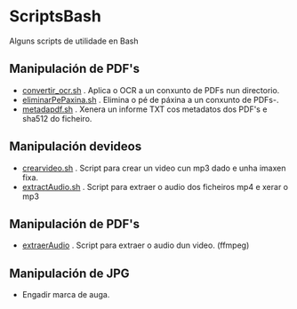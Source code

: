 # ScriptsBash
Alguns scripts de utilidade en Bash

## Manipulación de PDF's
+ [convertir_ocr.sh](convertir_ocr.sh) . Aplica o OCR a un conxunto de PDFs nun directorio. 
+ [eliminarPePaxina.sh](eliminarPePaxina.sh) . Elimina o pé de páxina a un conxunto de PDFs-. 
+ [metadapdf.sh](metadapdf.sh) . Xenera un informe TXT cos metadatos dos PDF's e sha512 do ficheiro. 

## Manipulación devideos 
+ [crearvideo.sh](crearvideo.sh) . Script para crear un video cun mp3 dado e unha imaxen fixa. 
+ [extractAudio.sh](extractAudio.sh) . Script para extraer o audio dos ficheiros mp4 e xerar o mp3 

## Manipulación de PDF's
+ [extraerAudio](extraerAudio) . Script para extraer o audio dun video. (ffmpeg)

## Manipulación de JPG
+ Engadir marca de auga. 
